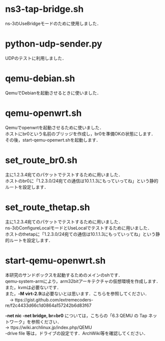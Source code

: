 # ns3-tap-bridge.sh
ns-3のUseBridgeモードのために使用しました．
# python-udp-sender.py
UDPのテストに利用しました．
# qemu-debian.sh
QemuでDebianを起動させるときに使いました．
# qemu-openwrt.sh
Qemuでopenwrtを起動させるために使いました．  
ホストにbr0という名前のブリッジを作成し，br0を準備OKの状態にします．  
その後，start-qemu-openwrt.shを起動します．
# set_route_br0.sh
主に1.2.3.4宛てのパケットでテストするために用いました．  
ホストのbr0に「1.2.3.0/24宛ての通信は10.1.1.3にもっていってね」という静的ルートを設定します．  
# set_route_thetap.sh
主に1.2.3.4宛てのパケットでテストするために用いました．  
ns-3のConfigureLocalモードとUseLocalでテストするために用いました．  
ホストのthetapに「1.2.3.0/24宛ての通信は10.1.1.3にもっていってね」という静的ルートを設定します．  
# start-qemu-openwrt.sh
本研究のサンドボックスを起動するためのメインのshです．  
qemu-system-armにより，arm32bitアーキテクチャの仮想環境を作成します．  
また，kvmは必要ないです．  
また，**-M virt-2.9**は必要ないとは思います．こちらを参照してください．  
　-> ttps://gist.github.com/extremecoders-re/f2c4433d66c1d0864a157242b6d83f67  

**-net nic -net bridge, br=br0**
については，こちらの「6.3	QEMU の Tap ネットワーク」を参照ください．  
 -> ttps://wiki.archlinux.jp/index.php/QEMU  
-drive file
等は，ドライブの設定です．ArchWiki等を確認してください．
